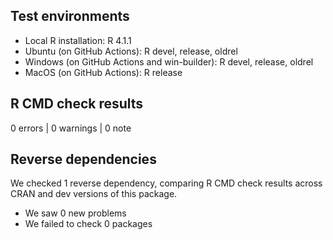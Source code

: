 ## Test environments
* Local R installation: R 4.1.1
* Ubuntu (on GitHub Actions): R devel, release, oldrel
* Windows (on GitHub Actions and win-builder): R devel, release, oldrel
* MacOS (on GitHub Actions): R release

## R CMD check results

0 errors | 0 warnings | 0 note

## Reverse dependencies

We checked 1 reverse dependency, comparing R CMD check results across CRAN and dev versions of this package.

* We saw 0 new problems
* We failed to check 0 packages
